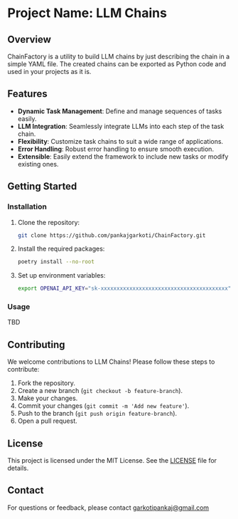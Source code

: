 # Project Name: LLM Chains

## Overview

ChainFactory is a utility to build LLM chains by just describing the chain in a simple YAML file. The created chains can be exported as Python code and used in your projects as it is.

## Features

- **Dynamic Task Management**: Define and manage sequences of tasks easily.
- **LLM Integration**: Seamlessly integrate LLMs into each step of the task chain.
- **Flexibility**: Customize task chains to suit a wide range of applications.
- **Error Handling**: Robust error handling to ensure smooth execution.
- **Extensible**: Easily extend the framework to include new tasks or modify existing ones.

## Getting Started


### Installation

1. Clone the repository:
   ```bash
   git clone https://github.com/pankajgarkoti/ChainFactory.git
   ```

2. Install the required packages:
   ```bash
   poetry install --no-root
   ```

3. Set up environment variables:
   ```bash
   export OPENAI_API_KEY="sk-xxxxxxxxxxxxxxxxxxxxxxxxxxxxxxxxxxxxxxxx"
   ```

### Usage

TBD


## Contributing

We welcome contributions to LLM Chains! Please follow these steps to contribute:

1. Fork the repository.
2. Create a new branch (`git checkout -b feature-branch`).
3. Make your changes.
4. Commit your changes (`git commit -m 'Add new feature'`).
5. Push to the branch (`git push origin feature-branch`).
6. Open a pull request.

## License

This project is licensed under the MIT License. See the [LICENSE](LICENSE) file for details.

## Contact

For questions or feedback, please contact [garkotipankaj@gmail.com](mailto:garkotipankaj@gmail.com)
